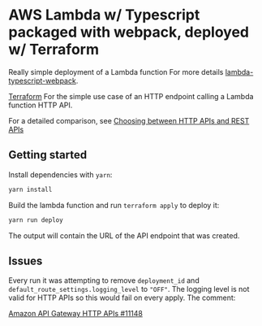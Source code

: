 # AWS Lambda w/ Typescript packaged with webpack, deployed w/ Terraform

Really simple deployment of a Lambda function
For more details [lambda-typescript-webpack](https://github.com/pdlug/lambda-typescript-webpack).

[Terraform](https://terraform.io/)
For the simple use case of an HTTP endpoint calling a Lambda function HTTP API.

For a detailed comparison, see [Choosing between HTTP APIs and REST APIs](https://docs.aws.amazon.com/apigateway/latest/developerguide/http-api-vs-rest.html)

## Getting started

Install dependencies with `yarn`:

```bash
yarn install
```

Build the lambda function and run `terraform apply` to deploy it:

```bash
yarn run deploy
```

The output will contain the URL of the API endpoint that was created.

## Issues

Every run it was attempting to remove `deployment_id` and `default_route_settings.logging_level` to `"OFF"`. The logging level is not valid for HTTP APIs so this would fail on every apply. The comment:

[Amazon API Gateway HTTP APIs #11148](https://github.com/terraform-providers/terraform-provider-aws/issues/11148#issuecomment-619160589)
